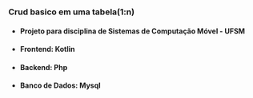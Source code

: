 ### Crud basico em uma tabela(1:n)
- #### Projeto para disciplina de Sistemas de Computação Móvel - UFSM
- #### Frontend: Kotlin
- #### Backend: Php
- #### Banco de Dados: Mysql